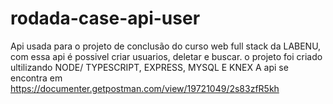 # rodada-case-api-user

Api usada para o projeto de conclusão do curso web full stack da LABENU, com essa api é possivel criar usuarios, deletar e buscar. o projeto foi criado ultilizando NODE/ TYPESCRIPT, EXPRESS, MYSQL E KNEX
A api se encontra em https://documenter.getpostman.com/view/19721049/2s83zfR5kh

